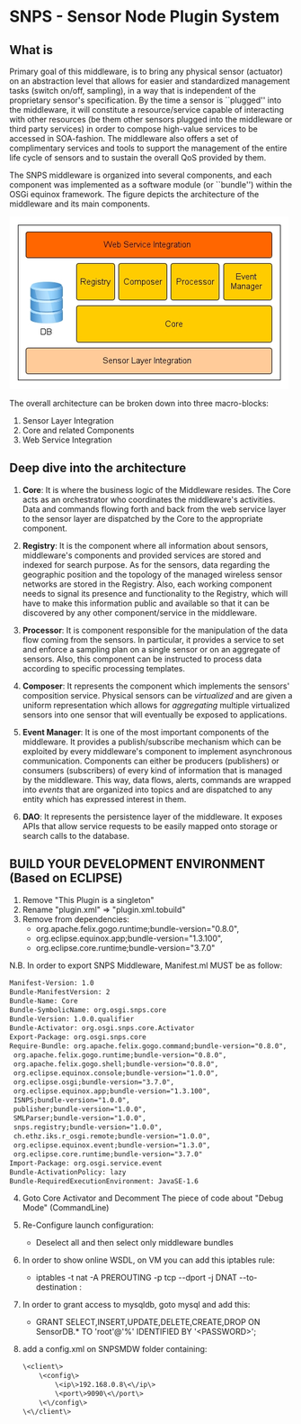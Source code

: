 # SNPS - Sensor Node Plugin System

## What is 

Primary goal of this middleware, is to bring any physical sensor (actuator) on an abstraction 
level that allows for easier and standardized management tasks (switch on/off, sampling), 
in a way that is independent of the proprietary sensor's specification. By the time a sensor 
is ``plugged'' into the middleware, it will constitute a resource/service capable of interacting 
with other resources (be them other sensors plugged into the middleware or third party services)
in order to compose high-value services to be accessed in SOA-fashion. 
The middleware also offers a set of complimentary services and tools to support the management of
the entire life cycle of sensors and to sustain the overall QoS provided by them.

The SNPS middleware is organized into several components, and each component was implemented as a
software module (or ``bundle'') within the OSGi equinox framework. 
The figure depicts the architecture of the middleware and its main components. 

![architecture](https://raw.githubusercontent.com/fmount/snps/master/docs/images/snps_architecture.jpg)


The overall architecture can be broken down into three macro-blocks:

1. Sensor Layer Integration
2. Core and related Components
3. Web Service Integration


## Deep dive into the architecture

1. **Core**: It is where the business logic of the Middleware resides. The Core acts as an orchestrator who coordinates the middleware's activities.
             Data and commands flowing forth and back from the web service layer to the sensor layer are dispatched by the Core to the appropriate component.

2. **Registry**: It is the component where all information about sensors, middleware's components and provided services are stored and indexed for search purpose.
                 As for the sensors, data regarding the geographic position and the topology of the managed wireless sensor networks are stored in the Registry.
                 Also, each working component needs to signal its presence and functionality to the Registry, which will have to make this information public and
                 available so that it can be discovered by any other component/service in the middleware.

3. **Processor**: It is component responsible for the manipulation of the data flow coming from the sensors. In particular, it provides a service to set and enforce
                  a sampling plan on a single sensor or on an aggregate of sensors. Also, this component can be instructed to process data according to specific processing
                  templates.

4. **Composer**: It represents the component which implements the sensors' composition service. Physical sensors can be *virtualized* and are given a uniform representation
                 which allows for *aggregating* multiple virtualized sensors into one sensor that will eventually be exposed to applications.

5. **Event Manager**: It is one of the most important components of the middleware. It provides a publish/subscribe mechanism which can be exploited by every middleware's
                      component to implement asynchronous communication. Components can either be producers (publishers) or consumers (subscribers) of every kind of information
                      that is managed by the middleware. This way, data flows, alerts, commands are wrapped into *events* that are organized into topics and are dispatched to any
                      entity which has expressed interest in them.

6. **DAO**:  It represents the persistence layer of the middleware. It exposes APIs that allow service requests to be easily mapped onto storage or search calls to the database.



## BUILD YOUR DEVELOPMENT ENVIRONMENT (Based on ECLIPSE)

1. Remove "This Plugin is a singleton"
2. Rename "plugin.xml" => "plugin.xml.tobuild"
3. Remove from dependencies:
    * org.apache.felix.gogo.runtime;bundle-version="0.8.0",
    * org.eclipse.equinox.app;bundle-version="1.3.100",
    * org.eclipse.core.runtime;bundle-version="3.7.0"

N.B. In order to export SNPS Middleware, Manifest.ml MUST be as follow:


    Manifest-Version: 1.0
    Bundle-ManifestVersion: 2
    Bundle-Name: Core
    Bundle-SymbolicName: org.osgi.snps.core
    Bundle-Version: 1.0.0.qualifier
    Bundle-Activator: org.osgi.snps.core.Activator
    Export-Package: org.osgi.snps.core
    Require-Bundle: org.apache.felix.gogo.command;bundle-version="0.8.0",
     org.apache.felix.gogo.runtime;bundle-version="0.8.0",
     org.apache.felix.gogo.shell;bundle-version="0.8.0",
     org.eclipse.equinox.console;bundle-version="1.0.0",
     org.eclipse.osgi;bundle-version="3.7.0",
     org.eclipse.equinox.app;bundle-version="1.3.100",
     ISNPS;bundle-version="1.0.0",
     publisher;bundle-version="1.0.0",
     SMLParser;bundle-version="1.0.0",
     snps.registry;bundle-version="1.0.0",
     ch.ethz.iks.r_osgi.remote;bundle-version="1.0.0",
     org.eclipse.equinox.event;bundle-version="1.3.0",
     org.eclipse.core.runtime;bundle-version="3.7.0"
    Import-Package: org.osgi.service.event
    Bundle-ActivationPolicy: lazy
    Bundle-RequiredExecutionEnvironment: JavaSE-1.6


4. Goto Core Activator and Decomment The piece of code about "Debug Mode" (CommandLine)
5. Re-Configure launch configuration:
    * Deselect all and then select only middleware bundles

6. In order to show online WSDL, on VM you can add this iptables rule:
    * iptables -t nat -A PREROUTING -p tcp --dport <PORT> -j DNAT --to-destination <IP>:<PORT>

7. In order to grant access to mysqldb, goto mysql and add this:
   * GRANT SELECT,INSERT,UPDATE,DELETE,CREATE,DROP ON SensorDB.* TO 'root'@'%' IDENTIFIED BY '\<PASSWORD\>';


8. add a config.xml on SNPSMDW folder containing:

    ```
    \<client\>
        \<config\>
            \<ip\>192.168.0.8\<\/ip\>
            \<port\>9090\<\/port\>
        \<\/config\>
    \<\/client\>
    ```
